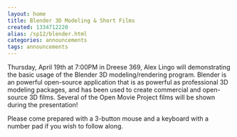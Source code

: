 ```yaml
---
layout: home
title: Blender 3D Modeling & Short Films
created: 1334712220
alias: /sp12/blender.html
categories: announcements
tags: announcements
---
```

Thursday, April 19th at 7:00PM in Dreese 369, Alex Lingo will demonstrating the basic usage of the Blender 3D modeling/rendering program. Blender is an powerful open-source application that is as powerful as professional 3D modeling packages, and has been used to create commercial and open-source 3D films. Several of the Open Movie Project films will be shown during the presentation!

Please come prepared with a 3-button mouse and a keyboard with a number pad if you wish to follow along.
